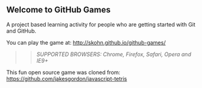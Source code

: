 ## Welcome to GitHub Games

A project based learning activity for people who are getting started with Git and GitHub.

You can play the game at: http://skohn.github.io/github-games/

>> _*SUPPORTED BROWSERS*: Chrome, Firefox, Safari, Opera and IE9+_

This fun open source game was cloned from: https://github.com/jakesgordon/javascript-tetris
